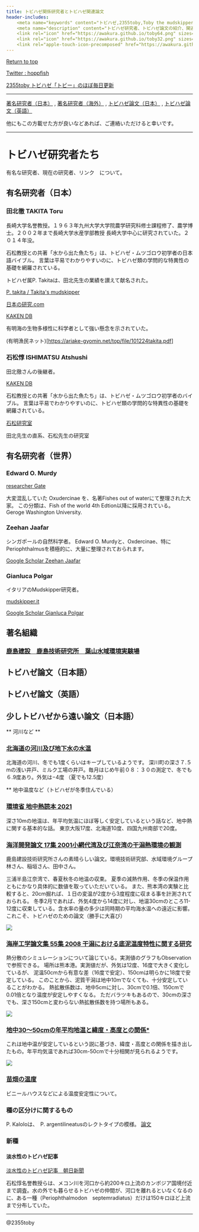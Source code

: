 ```yaml
---
title: トビハゼ関係研究者とトビハゼ関連論文
header-includes:
	<meta name="keywords" content="トビハゼ,2355toby,Toby the mudskipper,P Modestus,Papers,Researchers" />
	<meta name="description" content="トビハゼ研究者、トビハゼ論文の紹介、関連リンクなど" />
	<link rel="icon" href="https://awakura.github.io/toby64.png" sizes="64x64" type="image/png" /> 
	<link rel="icon" href="https://awakura.github.io/toby32.png" sizes="32x32" type="image/png" />  
	<link rel="apple-touch-icon-precomposed" href="https://awakura.github.io/toby150.png" />
---
```


[Return to top](https://awakura.github.io/)

[Twitter : hoppfish](https://x.com/homemaku)

[2355toby トビハゼ「トビー」のほぼ毎日更新](https://www.youtube.com/channel/UCFq06QurrYT58m7wzqy1MZQ)

---

<a href="#nobleJP">著名研究者（日本）</a> , <a href="#nobleGl">著名研究者（海外）</a> ,
<a href="#paperJP">トビハゼ論文（日本）</a> ,
<a href="#paperGl">トビハゼ論文（英語）</a>

他にもこの方載せた方が良いなどあれば、ご連絡いただけると幸いです。

---

# トビハゼ研究者たち

有名な研究者、現在の研究者、リンク　について。

<h2 id="nobleJP"> 有名研究者（日本）</h2>

### 田北徹 TAKITA Toru

長崎大学名誉教授。１９６３年九州大学大学院農学研究科修士課程修了、農学博士。２００２年まで長崎大学水産学部教授
長崎大学中心に研究されていた。２０１４年没。

石松教授との共著「水から出た魚たち」は、トビハゼ・ムツゴロウ初学者の日本語バイブル。
言葉は平易でわかりやすいのに、トビハゼ類の学問的な特異性の基礎を網羅されている。

トビハゼ属P. Takitaは、田北先生の業績を讃えて献名された。

[P. takita / Takita's mudskipper](https://eol.org/pages/46576705)

[日本の研究.com](https://research-er.jp/researchers/view/110175)

[KAKEN DB](https://nrid.nii.ac.jp/ja/nrid/1000030039721/)

有明海の生物多様性に科学者として強い懸念を示されていた。

(有明漁民ネット)[https://ariake-gyomin.net/top/file/101224takita.pdf]

### 石松惇 ISHIMATSU Atshushi

田北徹さんの後継者。

[KAKEN DB](https://nrid.nii.ac.jp/ja/nrid/1000000184565/)

石松教授との共著「水から出た魚たち」は、トビハゼ・ムツゴロウ初学者のバイブル。
言葉は平易でわかりやすいのに、トビハゼ類の学問的な特異性の基礎を網羅されている。

[石松研究室](https://mmurata0224.wixsite.com/ishimatsu)

田北先生の直系、石松先生の研究室


<h2 id="nobleGl"> 有名研究者（世界）</h2>

### Edward O. Murdy

[researcher Gate](https://www.researchgate.net/profile/Edward-Murdy)

大変混乱していた Oxudercinae を、名著Fishes out of waterにて整理された大家。
この分類は、Fish of the world 4th Edtion以降に採用されている。
Geroge Washington University.

### Zeehan Jaafar

シンガポールの自然科学者。
Edward O. Murdyと、Oxdercinae、特にPeriophthalmusを積極的に、大量に整理されておられます。

[Google Scholar Zeehan Jaafar](https://scholar.google.co.jp/citations?user=rP3KMpAAAAAJ&hl=ja)

### Gianluca Polgar

イタリアのMudskipper研究者。

[mudskipper.it](http://www.mudskipper.it/Intro.html)

[Google Scholar Gianluca Polgar](https://scholar.google.com/citations?user=fIMIuSIAAAAJ&hl=ja)


<h2 id="nobleGl"> 著名組織</h2>

### [鹿島建設　鹿島技術研究所　葉山水域環境実験場](https://www.kajima.co.jp/tech/katri/facilities/hayama/index.html)


<h2 id="paperJP"> トビハゼ論文（日本語）</h2>

<h2 id="paperGl"> トビハゼ論文（英語）</h2>




<h2 id="paperJP"> 少しトビハゼから遠い論文（日本語）</h2>

** 河川など **

### [北海道の河川及び地下水の水温](https://www.jstage.jst.go.jp/article/jgeography1889/62/1/62_1_13/_pdf/-char/ja)

北海道の河川、冬でも1度くらいはキープしているようです。
深川町の深さ７.５mの浅い井戸、ミルク工場の井戸。毎月はじめ午前０８：３０の測定で、冬でも６.9度あり。外気は−4度
（夏でも12.5度）


** 地中温度など（トビハゼが冬季住んでいる）

### [環境省 地中熱読本 2021](https://www.env.go.jp/water/jiban/pamph_gh/20210514_chishuunetudokuhonn%28all%29.pdf)

深さ10mの地温は、年平均気温にほぼ等しく安定しているという話など、地中熱に関する基本的な話。
東京大阪17度、北海道10度、四国九州南部で20度。


### [海洋開発論文 17集 2001小網代湾及び江奈湾の干潟熱環境の観測](https://www.jstage.jst.go.jp/article/prooe1986/17/0/17_0_135/_pdf)

鹿島建設技術研究所さんの素晴らしい論文。環境技術研究部、水域環境グループ　林さん、稲垣さん、田中さん。

三浦半島江奈湾で、春夏秋冬の地温の収束。
夏季の減熱作用、冬季の保温作用ともにかなり具体的に数値を取っていただいている。
また、熊本湾の実験と比較すると、20cm掘れば、１日の変温が2度から3度程度に収まる事を計測されておられる。
冬季2月であれば、外気4度から14度に対し、地温30cmのところ11-12度に収束している。含水率の量の多少は同時期の平均海水温への遠近に影響。
これこそ、トビハゼのための論文（勝手に大喜び）

<img src="https://cdn-ak.f.st-hatena.com/images/fotolife/a/awaq/20250303/20250303151902.png">



### [海岸工学論文集 55集 2008 干潟における底泥温度特性に関する研究](https://www.jstage.jst.go.jp/article/proce1989/55/0/55_0_1296/_pdf)

熱分散のシミュレーションについて論じている。実測値のグラフもObservationで参照できる。
場所は熊本港。実測値だが、外気は12度、16度で大きく変化しているが、
泥温50cmから有意な差（16度で安定）、150cmは明らかに18度で安定している。
このことから、泥質干潟は地中10mでなくても、十分安定していることがわかる。
熱拡散係数は、地中5cmに対し、30cmで0.1倍、150cmで0.01倍となり温度が安定しやすくなる。
ただバラツキもあるので、30cmの深さでも、深さ150cmと変わらない熱拡散係数を持つ場所もある。

<img src="https://cdn-ak.f.st-hatena.com/images/fotolife/a/awaq/20250303/20250303114632.png">


### [地中30～50cmの年平均地温と緯度・高度との関係*](https://www.jstage.jst.go.jp/article/jjfs1953/50/9/50_9_292/_pdf)

これは地中温が安定しているという説に基づき、緯度・高度との関係を描き出したもの。年平均気温であれば30cm-50cmで十分相関が見られるようです。

<img src="https://cdn-ak.f.st-hatena.com/images/fotolife/a/awaq/20250303/20250303110809.png">




### [苗畑の温度](https://repository.kulib.kyoto-u.ac.jp/dspace/bitstream/2433/266974/1/rkuf_17_43.pdf)

ビニールハウスなどによる温度安定性について。


### []()



### 種の区分けに関するもの

P. Kaloloは、　P. argentilineatusのレクトタイプの模様。
[論文](https://www.researchgate.net/figure/Results-of-the-ML-analyses-of-the-different-P-argentilineatus-and-P-kalolo-clades-using_fig2_260042765)

### 新種

#### 淡水性のトビハゼ記事　

[淡水性のトビハゼ記事　朝日新聞](https://www.asahi.com/articles/ASN562STYN55ULBJ00S.html)

石松惇名誉教授らは、メコン川を河口から約200キロ上流のカンボジア国境付近まで調査。水の外でも暮らせるトビハゼの仲間が、河口を離れるといなくなるのに、ある一種（Periophthalmodon　septemradiatus）だけは150キロほど上流まで分布していた。

---

@2355toby


